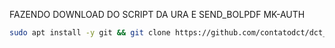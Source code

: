 FAZENDO DOWNLOAD DO SCRIPT DA URA E SEND_BOLPDF MK-AUTH

```bash
sudo apt install -y git && git clone https://github.com/contatodct/dct_ticket_mkfull_install.git && sudo chmod -R 777 dct_ticket_mkfull_install && cd dct_ticket_mkfull_install && sudo ./install_primaria
```

